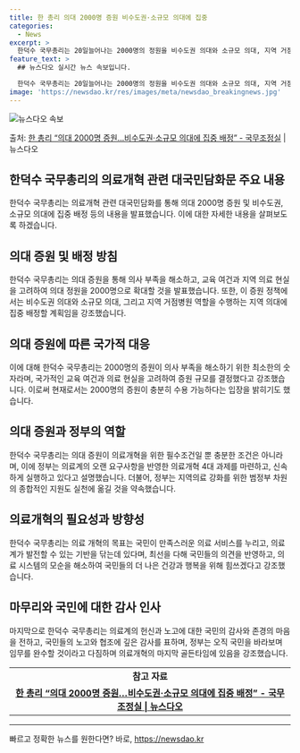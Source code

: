 ```yaml
---
title: 한 총리 의대 2000명 증원 비수도권·소규모 의대에 집중
categories:
  - News
excerpt: >
  한덕수 국무총리는 20일늘어나는 2000명의 정원을 비수도권 의대와 소규모 의대, 지역 거점병원 역할을 수행…
feature_text: >
  ## 뉴스다오 실시간 뉴스 속보입니다.

  한덕수 국무총리는 20일늘어나는 2000명의 정원을 비수도권 의대와 소규모 의대, 지역 거점병원 역할을 수행…
image: 'https://newsdao.kr/res/images/meta/newsdao_breakingnews.jpg'
---
```


![뉴스다오 속보](https://newsdao.kr/res/images/meta/newsdao_breakingnews.jpg)

<p>출처: <a href="https://newsdao.kr/3387" rel="dofollow">한 총리 “의대 2000명 증원…비수도권·소규모 의대에 집중 배정” - 국무조정실</a> | 뉴스다오</p>

<h2 data-ke-size="size26">한덕수 국무총리의 의료개혁 관련 대국민담화문 주요 내용</h2>
<p data-ke-size="size16">한덕수 국무총리는 의료개혁 관련 대국민담화를 통해 의대 2000명 증원 및 비수도권, 소규모 의대에 집중 배정 등의 내용을 발표했습니다. 이에 대한 자세한 내용을 살펴보도록 하겠습니다.</p>

<h2 data-ke-size="size26">의대 증원 및 배정 방침</h2>
<p data-ke-size="size16">한덕수 국무총리는 의대 증원을 통해 의사 부족을 해소하고, 교육 여건과 지역 의료 현실을 고려하여 의대 정원을 2000명으로 확대할 것을 발표했습니다. 또한, 이 증원 정책에서는 비수도권 의대와 소규모 의대, 그리고 지역 거점병원 역할을 수행하는 지역 의대에 집중 배정할 계획임을 강조했습니다.</p>

<h2 data-ke-size="size26">의대 증원에 따른 국가적 대응</h2>
<p data-ke-size="size16">이에 대해 한덕수 국무총리는 2000명의 증원이 의사 부족을 해소하기 위한 최소한의 숫자라며, 국가적인 교육 여건과 의료 현실을 고려하여 증원 규모를 결정했다고 강조했습니다. 이로써 현재로서는 2000명의 증원이 충분히 수용 가능하다는 입장을 밝히기도 했습니다.</p>

<h2 data-ke-size="size26">의대 증원과 정부의 역할</h2>
<p data-ke-size="size16">한덕수 국무총리는 의대 증원이 의료개혁을 위한 필수조건일 뿐 충분한 조건은 아니라며, 이에 정부는 의료계의 오랜 요구사항을 반영한 의료개혁 4대 과제를 마련하고, 신속하게 실행하고 있다고 설명했습니다. 더불어, 정부는 지역의료 강화를 위한 범정부 차원의 종합적인 지원도 실천에 옮길 것을 약속했습니다.</p>

<h2 data-ke-size="size26">의료개혁의 필요성과 방향성</h2>
<p data-ke-size="size16">한덕수 국무총리는 의료 개혁의 목표는 국민이 만족스러운 의료 서비스를 누리고, 의료계가 발전할 수 있는 기반을 닦는데 있다며, 최선을 다해 국민들의 의견을 반영하고, 의료 시스템의 모순을 해소하여 국민들의 더 나은 건강과 행복을 위해 힘쓰겠다고 강조했습니다.</p>

<h2 data-ke-size="size26">마무리와 국민에 대한 감사 인사</h2>
<p data-ke-size="size16">마지막으로 한덕수 국무총리는 의료계의 헌신과 노고에 대한 국민의 감사와 존경의 마음을 전하고, 국민들의 노고와 협조에 깊은 감사를 표하며, 정부는 오직 국민을 바라보며 임무를 완수할 것이라고 다짐하며 의료개혁의 마지막 골든타임에 있음을 강조했습니다.</p>

<table>
	<tr>
		<td style="text-align: center; height: 17px;"><b>참고 자료</b></td>
	</tr>
	<tr>
		<td style="text-align: center; height: 17px;"><b><a href="https://newsdao.kr/3387">한 총리 “의대 2000명 증원…비수도권·소규모 의대에 집중 배정” - 국무조정실 | 뉴스다오</a></b></td>
	</tr>
</table>
<hr> 

빠르고 정확한 뉴스를 원한다면? 바로, <a href="https://newsdao.kr" rel="dofollow">https://newsdao.kr</a>



